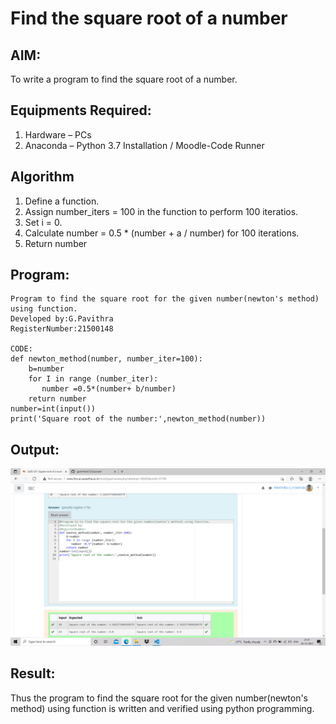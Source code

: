 # Find the square root of a number

## AIM:
To write a program to find the square root of a number.

## Equipments Required:
1. Hardware – PCs
2. Anaconda – Python 3.7 Installation / Moodle-Code Runner

## Algorithm
1. Define a function.
2. Assign number_iters = 100 in the function to perform 100 iteratios.
3. Set i = 0.
4. Calculate  number = 0.5 * (number + a / number) for 100 iterations.
5. Return number

## Program:
~~~
Program to find the square root for the given number(newton's method) using function.
Developed by:G.Pavithra
RegisterNumber:21500148

CODE:
def newton_method(number, number_iter=100):
    b=number
    for I in range (number_iter):
       number =0.5*(number+ b/number)
    return number
number=int(input())
print('Square root of the number:',newton_method(number))

~~~
## Output:
![sqauare_root](squareroot.png)


## Result:
Thus the program to find the square root for the given number(newton's method) using function is written and verified using python programming.

